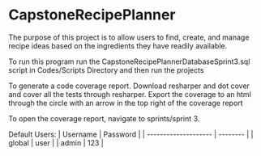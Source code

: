 # CapstoneRecipePlanner
The purpose of this project is to allow users to find, create, and manage recipe ideas based on the ingredients they have readily available. 

To run this program run the CapstoneRecipePlannerDatabaseSprint3.sql script in Codes/Scripts Directory and then run the projects

To generate a code coverage report. Download resharper and dot cover and cover all the tests through resharper. Export the coverage to an html through the circle with an arrow in the top right of the coverage report

To open the coverage report, navigate to sprints/sprint 3.

Default Users: 
| Username             | Password | 
| -------------------- | -------- | 
| global               | user     | 
| admin                | 123      | 
